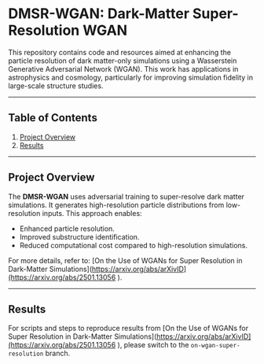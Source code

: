 # DMSR-WGAN: Dark-Matter Super-Resolution WGAN

This repository contains code and resources aimed at enhancing the particle resolution of dark matter-only simulations using a Wasserstein Generative Adversarial Network (WGAN). 
This work has applications in astrophysics and cosmology, particularly for improving simulation fidelity in large-scale structure studies.

---

## Table of Contents
1. [Project Overview](#project-overview)
2. [Results](#results)
<!-- 3. [Dependencies](#installation) -->
<!-- 4. [Usage](#usage) -->

---

## Project Overview

The **DMSR-WGAN** uses adversarial training to super-resolve dark matter simulations. It generates high-resolution particle distributions from low-resolution inputs. This approach enables:
- Enhanced particle resolution.
- Improved substructure identification.
- Reduced computational cost compared to high-resolution simulations.

For more details, refer to: 
[On the Use of WGANs for Super Resolution in Dark-Matter Simulations](https://arxiv.org/abs/arXivID](https://arxiv.org/abs/2501.13056 ).

---

## Results
For scripts and steps to reproduce results from [On the Use of WGANs for Super Resolution in Dark-Matter Simulations](https://arxiv.org/abs/arXivID](https://arxiv.org/abs/2501.13056 ), 
please switch to the `on-wgan-super-resolution` branch.
